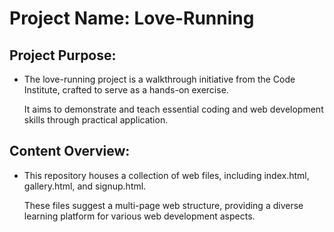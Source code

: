 # Project Name: Love-Running

## Project Purpose: 
* The love-running project is a walkthrough initiative from the Code Institute, crafted to serve as a hands-on exercise.

  It aims to demonstrate and teach essential coding and web development skills through practical application.
## Content Overview:
* This repository houses a collection of web files, including index.html, gallery.html, and signup.html.
 
  These files suggest a multi-page web structure, providing a diverse learning platform for various web development aspects.
